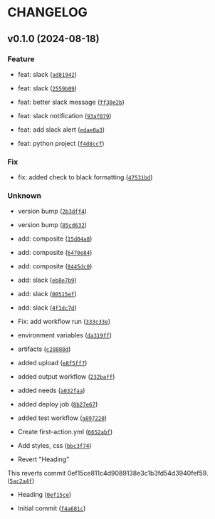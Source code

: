 # CHANGELOG

## v0.1.0 (2024-08-18)

### Feature

* feat: slack ([`ad81942`](https://github.com/cormac-rynne/github-actions/commit/ad81942cd295e13e0fa80cbc36b562784dcb2f81))

* feat: slack ([`2559b09`](https://github.com/cormac-rynne/github-actions/commit/2559b0904422bcb0ba4cd1756e7dbe0d95953d63))

* feat: better slack message ([`ff30e2b`](https://github.com/cormac-rynne/github-actions/commit/ff30e2b1e4e9d04eec2a5799e03948e0c8048ef6))

* feat: slack notification ([`93af079`](https://github.com/cormac-rynne/github-actions/commit/93af0798773bb9c62d06df282a40dd7d5c32b477))

* feat: add slack alert ([`edae0a3`](https://github.com/cormac-rynne/github-actions/commit/edae0a3cb8f08f5b853c87c5f0bf6d179f87090f))

* feat: python project ([`f4d8ccf`](https://github.com/cormac-rynne/github-actions/commit/f4d8ccf04d2a716efbad4d710f22b47b37c1c025))

### Fix

* fix: added check to black formatting ([`47531bd`](https://github.com/cormac-rynne/github-actions/commit/47531bd20878e33b22e1c3aebb73c0505eeb1aac))

### Unknown

* version bump ([`2b3dff4`](https://github.com/cormac-rynne/github-actions/commit/2b3dff451bd035a4eb7d2633e516193e6e2140a3))

* version bump ([`85cd632`](https://github.com/cormac-rynne/github-actions/commit/85cd632dcd018a6ad009a2cae71799abb9d966b0))

* add: composite ([`15d04a8`](https://github.com/cormac-rynne/github-actions/commit/15d04a8842149c29d2e78fdcc22f3ecb2aae0747))

* add: composite ([`6470e84`](https://github.com/cormac-rynne/github-actions/commit/6470e844a86f9d0c4b6efc459c16a4365598ce69))

* add: composite ([`8445dc0`](https://github.com/cormac-rynne/github-actions/commit/8445dc0939a502347907d15caf7c3d78ee676fe2))

* add: slack ([`eb8e7b9`](https://github.com/cormac-rynne/github-actions/commit/eb8e7b90c6c204ce170eb76de0320c863fb667cc))

* add: slack ([`00515ef`](https://github.com/cormac-rynne/github-actions/commit/00515efd9d68bf7fd94a20c856430623e5ab8f3d))

* add: slack ([`4f1dc7d`](https://github.com/cormac-rynne/github-actions/commit/4f1dc7d8178b3bff452e6cec1ea51b6738d1a95c))

* Fix: add workflow run ([`333c33e`](https://github.com/cormac-rynne/github-actions/commit/333c33e6aac12a868146b2960caa0b669ebc9070))

* environment variables ([`da319ff`](https://github.com/cormac-rynne/github-actions/commit/da319ff693360b42cbe3d6944e70fdc9854cc690))

* artifacts ([`c28888d`](https://github.com/cormac-rynne/github-actions/commit/c28888da08a490195d5a2642139e73086d815a18))

* added upload ([`e8f5ff7`](https://github.com/cormac-rynne/github-actions/commit/e8f5ff73af6e1a16899e249efc28d4cdd6890a19))

* added output workflow ([`232baff`](https://github.com/cormac-rynne/github-actions/commit/232baffae3eebcdf9438e08f7385d5543fc0a064))

* added needs ([`a032faa`](https://github.com/cormac-rynne/github-actions/commit/a032faa7b5b687bb68b3a43a4532f0e882173511))

* added deploy job ([`8b27e67`](https://github.com/cormac-rynne/github-actions/commit/8b27e6794bbed5ecc1eb3ba8834796549c9e95c3))

* added test workflow ([`a897220`](https://github.com/cormac-rynne/github-actions/commit/a897220597455bda7d8d367caf3ccac625e3c68f))

* Create first-action.yml ([`6652abf`](https://github.com/cormac-rynne/github-actions/commit/6652abf66f8dfd3c587e3cbf17898d435acac063))

* Add styles, css ([`bbc3f74`](https://github.com/cormac-rynne/github-actions/commit/bbc3f747329b6d74a0ac2b06796e5b8b5ea0280c))

* Revert &#34;Heading&#34;

This reverts commit 0ef15ce811c4d9089138e3c1b3fd54d3940fef59. ([`5ac2a4f`](https://github.com/cormac-rynne/github-actions/commit/5ac2a4f297f1b05133631c5bf5c34f1dadb99697))

* Heading ([`0ef15ce`](https://github.com/cormac-rynne/github-actions/commit/0ef15ce811c4d9089138e3c1b3fd54d3940fef59))

* Initial commit ([`f4a681c`](https://github.com/cormac-rynne/github-actions/commit/f4a681c3f2946730abc7fab02a14f7d8ae9e0f78))
